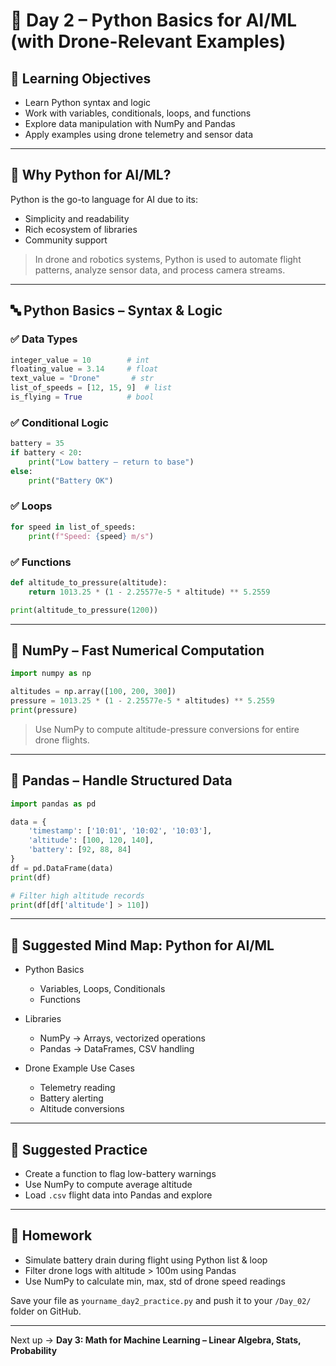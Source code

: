 # 🐍 Day 2 – Python Basics for AI/ML (with Drone-Relevant Examples)

## 🎯 Learning Objectives

* Learn Python syntax and logic
* Work with variables, conditionals, loops, and functions
* Explore data manipulation with NumPy and Pandas
* Apply examples using drone telemetry and sensor data

---

## 📘 Why Python for AI/ML?

Python is the go-to language for AI due to its:

* Simplicity and readability
* Rich ecosystem of libraries
* Community support

> In drone and robotics systems, Python is used to automate flight patterns, analyze sensor data, and process camera streams.

---

## 🔤 Python Basics – Syntax & Logic

### ✅ Data Types

```python
integer_value = 10        # int
floating_value = 3.14     # float
text_value = "Drone"       # str
list_of_speeds = [12, 15, 9]  # list
is_flying = True          # bool
```

### ✅ Conditional Logic

```python
battery = 35
if battery < 20:
    print("Low battery – return to base")
else:
    print("Battery OK")
```

### ✅ Loops

```python
for speed in list_of_speeds:
    print(f"Speed: {speed} m/s")
```

### ✅ Functions

```python
def altitude_to_pressure(altitude):
    return 1013.25 * (1 - 2.25577e-5 * altitude) ** 5.2559

print(altitude_to_pressure(1200))
```

---

## 🔢 NumPy – Fast Numerical Computation

```python
import numpy as np

altitudes = np.array([100, 200, 300])
pressure = 1013.25 * (1 - 2.25577e-5 * altitudes) ** 5.2559
print(pressure)
```

> Use NumPy to compute altitude-pressure conversions for entire drone flights.

---

## 🧾 Pandas – Handle Structured Data

```python
import pandas as pd

data = {
    'timestamp': ['10:01', '10:02', '10:03'],
    'altitude': [100, 120, 140],
    'battery': [92, 88, 84]
}
df = pd.DataFrame(data)
print(df)

# Filter high altitude records
print(df[df['altitude'] > 110])
```

---

## 🧠 Suggested Mind Map: Python for AI/ML

* Python Basics

  * Variables, Loops, Conditionals
  * Functions
* Libraries

  * NumPy → Arrays, vectorized operations
  * Pandas → DataFrames, CSV handling
* Drone Example Use Cases

  * Telemetry reading
  * Battery alerting
  * Altitude conversions

---

## 📂 Suggested Practice

* Create a function to flag low-battery warnings
* Use NumPy to compute average altitude
* Load `.csv` flight data into Pandas and explore

---

## 📌 Homework

* Simulate battery drain during flight using Python list & loop
* Filter drone logs with altitude > 100m using Pandas
* Use NumPy to calculate min, max, std of drone speed readings

Save your file as `yourname_day2_practice.py` and push it to your `/Day_02/` folder on GitHub.

---

Next up → **Day 3: Math for Machine Learning – Linear Algebra, Stats, Probability**
